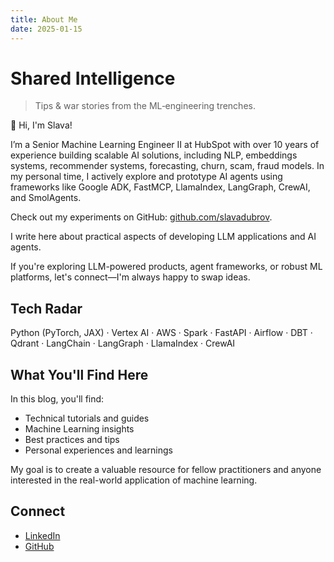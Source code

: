 ```yaml
---
title: About Me
date: 2025-01-15
---
```


# Shared Intelligence

> Tips & war stories from the ML‑engineering trenches.

👋 Hi, I'm Slava!

I’m a Senior Machine Learning Engineer II at HubSpot with over 10 years of experience building scalable AI solutions, including NLP, embeddings systems, recommender systems, forecasting, churn, scam, fraud models. In my personal time, I actively explore and prototype AI agents using frameworks like Google ADK, FastMCP, LlamaIndex, LangGraph, CrewAI, and SmolAgents.

Check out my experiments on GitHub: [github.com/slavadubrov](https://github.com/slavadubrov).

I write here about practical aspects of developing LLM applications and AI agents.

If you're exploring LLM-powered products, agent frameworks, or robust ML platforms, let's connect—I'm always happy to swap ideas.

## Tech Radar

Python (PyTorch, JAX) · Vertex AI · AWS · Spark · FastAPI · Airflow · DBT · Qdrant · LangChain · LangGraph · LlamaIndex · CrewAI

## What You'll Find Here

In this blog, you'll find:

* Technical tutorials and guides
* Machine Learning insights
* Best practices and tips
* Personal experiences and learnings

My goal is to create a valuable resource for fellow practitioners and anyone interested in the real-world application of machine learning.

## Connect

* [LinkedIn](https://www.linkedin.com/in/slavadubrov/)
* [GitHub](https://github.com/slavadubrov)
